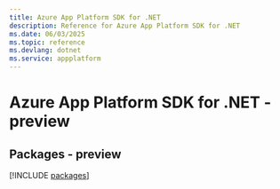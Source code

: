 ```yaml
---
title: Azure App Platform SDK for .NET
description: Reference for Azure App Platform SDK for .NET
ms.date: 06/03/2025
ms.topic: reference
ms.devlang: dotnet
ms.service: appplatform
---
```

# Azure App Platform SDK for .NET - preview
## Packages - preview
[!INCLUDE [packages](app-platform-index.md)]